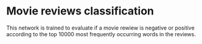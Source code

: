 # Movie reviews classification

This network is trained to evaluate if a movie rewiew is negative or positive according to the top 10000 most frequently occurring words in the reviews.
